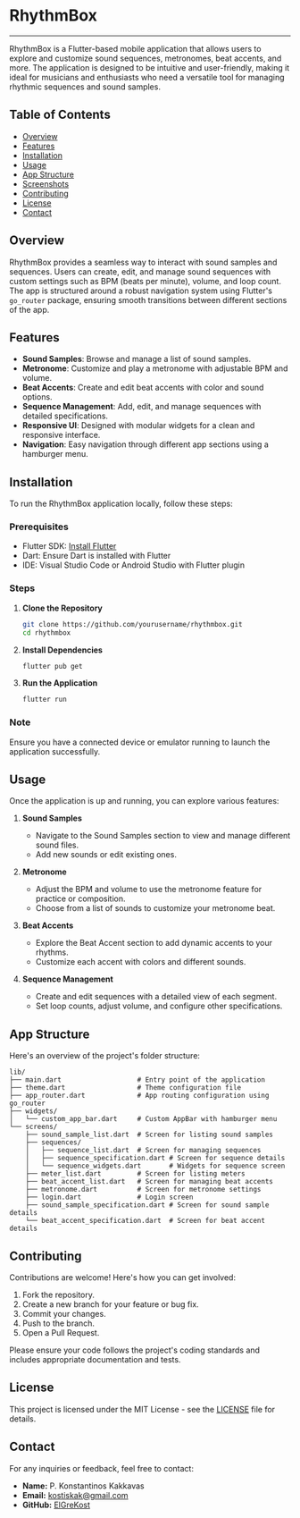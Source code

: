 # RhythmBox

---

RhythmBox is a Flutter-based mobile application that allows users to explore and customize sound sequences, metronomes, beat accents, and more. The application is designed to be intuitive and user-friendly, making it ideal for musicians and enthusiasts who need a versatile tool for managing rhythmic sequences and sound samples.

## Table of Contents

- [Overview](#overview)
- [Features](#features)
- [Installation](#installation)
- [Usage](#usage)
- [App Structure](#app-structure)
- [Screenshots](#screenshots)
- [Contributing](#contributing)
- [License](#license)
- [Contact](#contact)

## Overview

RhythmBox provides a seamless way to interact with sound samples and sequences. Users can create, edit, and manage sound sequences with custom settings such as BPM (beats per minute), volume, and loop count. The app is structured around a robust navigation system using Flutter's `go_router` package, ensuring smooth transitions between different sections of the app.

## Features

- **Sound Samples**: Browse and manage a list of sound samples.
- **Metronome**: Customize and play a metronome with adjustable BPM and volume.
- **Beat Accents**: Create and edit beat accents with color and sound options.
- **Sequence Management**: Add, edit, and manage sequences with detailed specifications.
- **Responsive UI**: Designed with modular widgets for a clean and responsive interface.
- **Navigation**: Easy navigation through different app sections using a hamburger menu.

## Installation

To run the RhythmBox application locally, follow these steps:

### Prerequisites

- Flutter SDK: [Install Flutter](https://flutter.dev/docs/get-started/install)
- Dart: Ensure Dart is installed with Flutter
- IDE: Visual Studio Code or Android Studio with Flutter plugin

### Steps

1. **Clone the Repository**
   ```bash
   git clone https://github.com/yourusername/rhythmbox.git
   cd rhythmbox
   ```

2. **Install Dependencies**
   ```bash
   flutter pub get
   ```

3. **Run the Application**
   ```bash
   flutter run
   ```

### Note
Ensure you have a connected device or emulator running to launch the application successfully.

## Usage

Once the application is up and running, you can explore various features:

1. **Sound Samples**
    - Navigate to the Sound Samples section to view and manage different sound files.
    - Add new sounds or edit existing ones.

2. **Metronome**
    - Adjust the BPM and volume to use the metronome feature for practice or composition.
    - Choose from a list of sounds to customize your metronome beat.

3. **Beat Accents**
    - Explore the Beat Accent section to add dynamic accents to your rhythms.
    - Customize each accent with colors and different sounds.

4. **Sequence Management**
    - Create and edit sequences with a detailed view of each segment.
    - Set loop counts, adjust volume, and configure other specifications.

## App Structure

Here's an overview of the project's folder structure:

```plaintext
lib/
├── main.dart                   # Entry point of the application
├── theme.dart                  # Theme configuration file
├── app_router.dart             # App routing configuration using go_router
├── widgets/
│   └── custom_app_bar.dart     # Custom AppBar with hamburger menu
└── screens/
    ├── sound_sample_list.dart  # Screen for listing sound samples
    ├── sequences/
    │   ├── sequence_list.dart  # Screen for managing sequences
    │   ├── sequence_specification.dart # Screen for sequence details
    │   └── sequence_widgets.dart       # Widgets for sequence screen
    ├── meter_list.dart         # Screen for listing meters
    ├── beat_accent_list.dart   # Screen for managing beat accents
    ├── metronome.dart          # Screen for metronome settings
    ├── login.dart              # Login screen
    ├── sound_sample_specification.dart # Screen for sound sample details
    └── beat_accent_specification.dart  # Screen for beat accent details
```

## Contributing

Contributions are welcome! Here's how you can get involved:

1. Fork the repository.
2. Create a new branch for your feature or bug fix.
3. Commit your changes.
4. Push to the branch.
5. Open a Pull Request.

Please ensure your code follows the project's coding standards and includes appropriate documentation and tests.

## License

This project is licensed under the MIT License - see the [LICENSE](LICENSE) file for details.

## Contact

For any inquiries or feedback, feel free to contact:

- **Name:** P. Konstantinos Kakkavas
- **Email:** kostiskak@gmail.com
- **GitHub:** [ElGreKost](https://github.com/ElGreKost)
